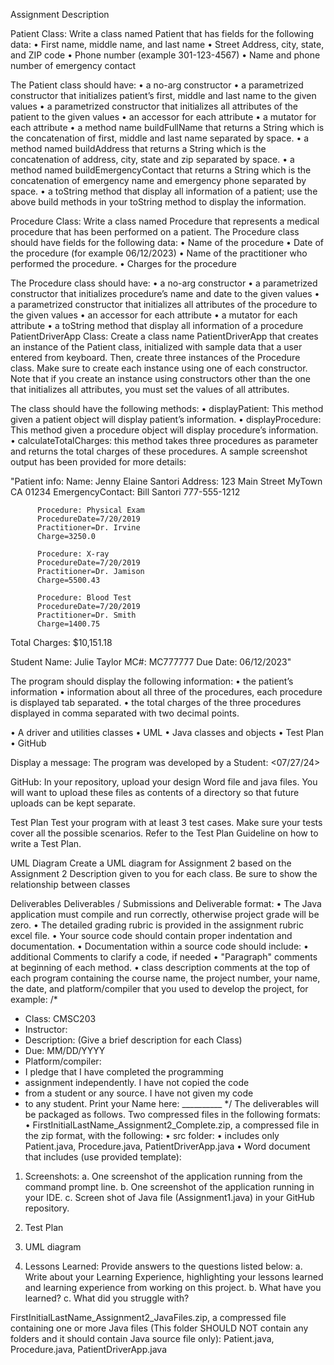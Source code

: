 Assignment Description

Patient Class:
Write a class named Patient that has fields for the following data:
•	First name, middle name, and last name
•	Street Address, city, state, and ZIP code
•	Phone number (example 301-123-4567)
•	Name and phone number of emergency contact

The Patient class should have:
•	a no-arg constructor
•	a parametrized constructor that initializes patient’s first, middle and last name to the given values
•	a parametrized constructor that initializes all attributes of the patient to the given values
•	an accessor for each attribute
•	a mutator for each attribute 
•	a method name buildFullName that returns a String which is the concatenation of first, middle and last name separated by space.
•	a method named buildAddress that returns a String which is the concatenation of address, city, state and zip separated by space. 
•	a method named buildEmergencyContact that returns a String which is the concatenation of emergency name and emergency phone separated by space.
•	a toString method that display all information of a patient; use the above build methods in your toString method to display the information.

Procedure Class:
Write a class named Procedure that represents a medical procedure that has been performed on a patient. The Procedure class should have fields for the following data:
•	Name of the procedure
•	Date of the procedure (for example 06/12/2023)
•	Name of the practitioner who performed the procedure.
•	Charges for the procedure

The Procedure class should have:
•	a no-arg constructor
•	a parametrized constructor that initializes procedure’s name and date to the given values
•	a parametrized constructor that initializes all attributes of the procedure to the given values
•	an accessor for each attribute
•	a mutator for each attribute 
•	a toString method that display all information of a procedure
PatientDriverApp Class:
Create a class name PatientDriverApp that creates an instance of the Patient class, initialized with sample data that a user entered from keyboard. Then, create three instances of the Procedure class. Make sure to create each instance using one of each constructor. Note that if you create an instance using constructors other than the one that initializes all attributes, you must set the values of all attributes.

The class should have the following methods:
•	displayPatient: This method given a patient object will display patient’s information.
•	displayProcedure: This method given a procedure object will display procedure’s information.
•	calculateTotalCharges: this method takes three procedures as parameter and returns the total charges of these procedures.
A sample screenshot output has been provided for more details:

"Patient info:
   Name: Jenny Elaine Santori
   Address: 123 Main Street MyTown CA 01234
   EmergencyContact: Bill Santori 777-555-1212

          Procedure: Physical Exam 
          ProcedureDate=7/20/2019 
          Practitioner=Dr. Irvine 
          Charge=3250.0

          Procedure: X-ray 
          ProcedureDate=7/20/2019 
          Practitioner=Dr. Jamison 
          Charge=5500.43

          Procedure: Blood Test 
          ProcedureDate=7/20/2019 
          Practitioner=Dr. Smith 
          Charge=1400.75

Total Charges: $10,151.18

Student Name: Julie Taylor
MC#: MC777777
Due Date: 06/12/2023"

The program should display the following information:
•	the patient’s information
•	information about all three of the procedures, each procedure is displayed tab separated.
•	the total charges of the three procedures displayed in comma separated with two decimal points.

•	A driver and utilities classes 
•	UML
•	Java classes and objects 
•	Test Plan
•	GitHub


Display a message: The program was developed by a Student: <Name> <07/27/24>

GitHub: In your repository, upload your design Word file and java files.  You will want to upload these files as contents of a directory so that future uploads can be kept separate.  

Test Plan
Test your program with at least 3 test cases. Make sure your tests cover all the possible scenarios. Refer to the Test Plan Guideline on how to write a Test Plan.

UML Diagram
Create a UML diagram for Assignment 2 based on the Assignment 2 Description given to you for each class. Be sure to show the relationship between classes

Deliverables
Deliverables / Submissions and Deliverable format: 
•	The Java application must compile and run correctly, otherwise project grade will be zero.
•	The detailed grading rubric is provided in the assignment rubric excel file.
•	Your source code should contain proper indentation and documentation.
•	Documentation within a source code should include:
•	additional Comments to clarify a code, if needed
•	"Paragraph" comments at beginning of each method.
•	class description comments at the top of each program containing the course name, the project number, your name, the date, and platform/compiler that you used to develop the project, for example:
/*
 * Class: CMSC203 
 * Instructor:
 * Description: (Give a brief description for each Class)
 * Due: MM/DD/YYYY
 * Platform/compiler:
 * I pledge that I have completed the programming 
 * assignment independently. I have not copied the code 
 * from a student or any source. I have not given my code 
 * to any student.
   Print your Name here: __________
*/
The deliverables will be packaged as follows. Two compressed files in the following formats:
•	FirstInitialLastName_Assignment2_Complete.zip, a compressed file in the zip format, with the following:
•	src folder: 
•	includes only Patient.java, Procedure.java, PatientDriverApp.java
•	Word document that includes (use provided template):
1.	Screenshots:
a.	One screenshot of the application running from the command prompt line.
b.	One screenshot of the application running in your IDE.
c.	Screen shot of Java file (Assignment1.java) in your GitHub repository.

2.	Test Plan
3.	UML diagram
4.	Lessons Learned: Provide answers to the questions listed below:
a.	Write about your Learning Experience, highlighting your lessons learned and learning experience from working on this project. 
b.	What have you learned? 
c.	What did you struggle with? 

FirstInitialLastName_Assignment2_JavaFiles.zip, a compressed file containing one or more Java files (This folder SHOULD NOT contain any folders and it should contain Java source file only):
Patient.java, Procedure.java, PatientDriverApp.java



